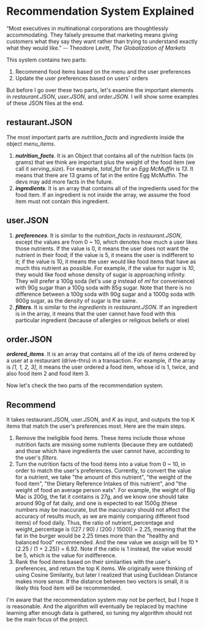 # Recommendation System Explained

“Most executives in multinational corporations are thoughtlessly accommodating. They falsely presume that marketing means giving customers what they say they want rather than trying to understand exactly what they would like.” -- Theodore Levitt, *The Globalization of Markets*

This system contains two parts:
  1. Recommend food items based on the menu and the user preferences
  2. Update the user preferences based on users' orders

But before I go over these two parts, let's examine the important elements in *restaurant.JSON*, *user.JSON*, and *order.JSON*. I will show some examples of these JSON files at the end.

## restaurant.JSON
  The most important parts are *nutrition_facts* and *ingredients* inside the object *menu_items*.
  1. ***nutrition_facts***.
    It is an Object that contains all of the nutrition facts (in grams) that we think are important plus the weight of the food item (we call it *serving_size*). For example, *total_fat* for an *Egg McMuffin* is *13*. It means that there are 13 grams of fat in the entire Egg McMuffin. The devs may add more facts in the future.
  2. ***ingredients***.
    It is an array that contains all of the ingredients used for the food item. If an ingredient is not inside the array, we assume the food item must not contain this ingredient.

## user.JSON
  1. ***preferences***.
    It is similar to the *nutrition_facts* in *restaurant.JSON*, except the values are from 0 ~ 10, which denotes how much a user likes those nutrients. If the value is 0, it means the user does not want the nutrient in their food; if the value is 5, it means the user is indifferent to it; if the value is 10, it means the user would like food items that have as much this nutrient as possible. For example, if the value for *sugar* is *10*, they would like food whose density of sugar is approaching infinity. They will prefer a 100g soda (let's use *g* instead of *ml* for convenience) with 90g sugar than a 100g soda with 85g sugar. Note that there is no difference between a 100g soda with 90g sugar and a 1000g soda with 900g sugar, as the density of sugar is the same.
  2. ***filters***.
    It is similar to the *ingredients* in *restaurant.JSON*. If an ingredient is in the array, it means that the user cannot have food with this particular ingredient (because of allergies or religious beliefs or else)

## order.JSON
  ***ordered_items***.
    It is an array that contains all of the ids of items ordered by a user at a restaurant (drive-thru) in a transaction. For example, if the array is *\[1, 1, 2, 3\]*, it means the user ordered a food item, whose id is 1, twice, and also food item 2 and food item 3.
    
Now let's check the two parts of the recommendation system.

## Recommend
  It takes restaurant.JSON, user.JSON, and *K* as input, and outputs the top K items that match the user's preferences most. Here are the main steps.
  1. Remove the ineligible food items. These items include those whose nutrition facts are missing some nutrients (because they are outdated) and those which have ingredients the user cannot have, according to the user's *filters*.
  2. Turn the nutrition facts of the food items into a value from 0 ~ 10, in order to match the user's preferences. Currently, to convert the value for a nutrient, we take "the amount of this nutrient", "the weight of the food item", "the Dietary Reference Intakes of this nutrient", and "the weight of food an average person eats". For example, the weight of Big Mac is 200g, the fat it contains is 27g, and we know one should take around 90g of fat daily, and one is expected to eat 1500g (these numbers may be inaccurate, but the inaccuracy should not affect the accuracy of results much, as we are mainly comparing different food items) of food daily. Thus, the ratio of nutrient_percentage and weight_percentage is ((27 / 90) / (200 / 1500)) = 2.25, meaning that the fat in the burger would be 2.25 times more than the "healthy and balanced food" recommended. And the new value we assign will be 10 * (2.25 / (1 + 2.25)) = 6.92. Note if the ratio is 1 instead, the value would be 5, which is the value for indifference.
  3. Rank the food items based on their similarities with the user's preferences, and return the top K items. We originally were thinking of using Cosine Similarity, but later I realized that using Euclidean Distance makes more sense. If the distance between two vectors is small, it is likely this food item will be recommended.



I'm aware that the recommendation system may not be perfect, but I hope it is reasonable. And the algorithm will eventually be replaced by machine learning after enough data is gathered, so tuning my algorithm should not be the main focus of the project.
